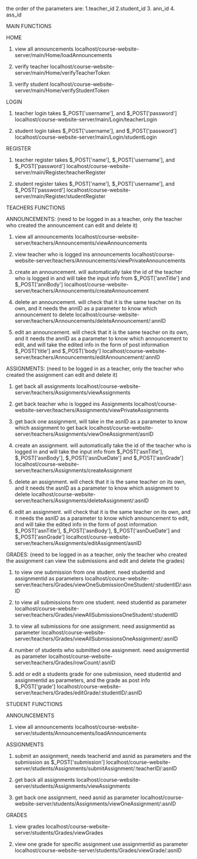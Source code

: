 the order of the parameters are:
1.teacher_id 
2.student_id 
3. ann_id 
4. ass_id

MAIN FUNCTIONS

HOME
1. view all announcements
localhost/course-website-server/main/Home/loadAnnouncements

2. verify teacher
localhost/course-website-server/main/Home/verifyTeacherToken

3. verify student
localhost/course-website-server/main/Home/verifyStudentToken


LOGIN
1. teacher login takes $_POST['username'], and $_POST['password']
localhost/course-website-server/main/Login/teacherLogin

2. student login takes $_POST['username'], and $_POST['password']
localhost/course-website-server/main/Login/studentLogin


REGISTER
1. teacher register takes  $_POST['name'], $_POST['username'], and $_POST['password']
localhost/course-website-server/main/Register/teacherRegister

2. student register takes  $_POST['name'], $_POST['username'], and $_POST['password']
localhost/course-website-server/main/Register/studentRegister

TEACHERS FUNCTIONS

ANNOUNCEMENTS: (need to be logged in as a teacher, only the teacher who created the announcement can edit and delete it)

1. view all announcements
localhost/course-website-server/teachers/Announcements/viewAnnouncements

2. view teacher who is logged ins announcements
localhost/course-website-server/teachers/Announcements/viewPrivateAnnouncements

3. create an announcement. will automatically take the id of the teacher who is logged in and will take the input info from $_POST['annTitle'] and $_POST['annBody']
localhost/course-website-server/teachers/Announcements/createAnnouncement

4. delete an announcement. will check that it is the same teacher on its own, and it needs the annID as a parameter to know which announcement to delete
localhost/course-website-server/teachers/Announcements/deleteAnnouncement/:annID

5. edit an announcement.  will check that it is the same teacher on its own, and it needs the annID as a parameter to know which announcement to edit, and will take the edited info in the form of post information $_POST['title'] and $_POST['body']
localhost/course-website-server/teachers/Announcements/editAnnouncement/:annID


ASSIGNMENTS: (need to be logged in as a teacher, only the teacher who created the assignment can edit and delete it)

1. get back all assignments
localhost/course-website-server/teachers/Assignments/viewAssignments

2. get back teacher who is logged ins Assignments
localhost/course-website-server/teachers/Assignments/viewPrivateAssignments

3. get back one assignment,  will take in the asnID as a parameter to know which assignment to get back
localhost/course-website-server/teachers/Assignments/viewOneAssignment/asnID

4. create an assignment. will automatically take the id of the teacher who is logged in and will take the input info from $_POST['asnTitle'], $_POST['asnBody'], $_POST['asnDueDate'] and $_POST['asnGrade']
localhost/course-website-server/teachers/Assignments/createAssignment

5. delete an assignment. will check that it is the same teacher on its own, and it needs the asnID as a parameter to know which assignment to delete
localhost/course-website-server/teachers/Assignments/deleteAssignment/:asnID

6. edit an assignment.  will check that it is the same teacher on its own, and it needs the asnID as a parameter to know which announcement to edit, and will take the edited info in the form of post information $_POST['asnTitle'], $_POST['asnBody'], $_POST['asnDueDate'] and $_POST['asnGrade']
localhost/course-website-server/teachers/Assignments/editAssignment/asnID


GRADES: (need to be logged in as a teacher, only the teacher who created the assignment can view the submissions and edit and delete the grades)

1. to view one submission from one student. need studentid and assignmentid as parameters
localhost/course-website-server/teachers/Grades/viewOneSubmissionOneStudent/:studentID/:asnID

2. to view all submissions from one student. need studentid as parameter
localhost/course-website-server/teachers/Grades/viewAllSubmissionsOneStudent/:studentID

3. to view all submissions for one assignment. need assignmentid as parameter
localhost/course-website-server/teachers/Grades/viewAllSubmissionsOneAssignment/:asnID

4. number of students who submitted one assignment. need assignmentid as parameter
localhost/course-website-server/teachers/Grades/rowCount/:asnID

5. add or edit a students grade for one submission, need studentid and assignmentid as parameters, and the grade as post info $_POST['grade']
localhost/course-website-server/teachers/Grades/editGrade/:studentID/:asnID


STUDENT FUNCTIONS

ANNOUNCEMENTS
1. view all announcements
localhost/course-website-server/students/Announcements/loadAnnouncements


ASSIGNMENTS
1. submit an assignment, needs teacherid and asnid as parameters and the submission as $_POST['submission']
localhost/course-website-server/students/Assignments/submitAssignment/:teacherID/:asnID

2. get back all assignments
localhost/course-website-server/students/Assignments/viewAssignments

3. get back one assignment, need asnid as parameter
localhost/course-website-server/students/Assignments/viewOneAssignment/:asnID


GRADES
1. view grades
localhost/course-website-server/students/Grades/viewGrades

2. view one grade for specific assignment use assignmentid as parameter
localhost/course-website-server/students/Grades/viewGrade/:asnID
